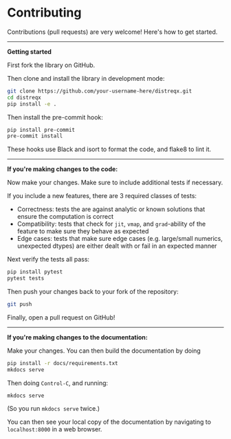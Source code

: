 # Contributing

Contributions (pull requests) are very welcome! Here's how to get started.

---

**Getting started**

First fork the library on GitHub.

Then clone and install the library in development mode:

```bash
git clone https://github.com/your-username-here/distreqx.git
cd distreqx
pip install -e .
```

Then install the pre-commit hook:

```bash
pip install pre-commit
pre-commit install
```

These hooks use Black and isort to format the code, and flake8 to lint it.

---

**If you're making changes to the code:**

Now make your changes. Make sure to include additional tests if necessary.

If you include a new features, there are 3 required classes of tests:
- Correctness: tests the are against analytic or known solutions that ensure the computation is correct
- Compatibility: tests that check for `jit`, `vmap`, and `grad`-ability of the feature to make sure they behave as expected
- Edge cases: tests that make sure edge cases (e.g. large/small numerics, unexpected dtypes) are either dealt with or fail in an expected manner

Next verify the tests all pass:

```bash
pip install pytest
pytest tests
```

Then push your changes back to your fork of the repository:

```bash
git push
```

Finally, open a pull request on GitHub!

---

**If you're making changes to the documentation:**

Make your changes. You can then build the documentation by doing

```bash
pip install -r docs/requirements.txt
mkdocs serve
```
Then doing `Control-C`, and running:
```
mkdocs serve
```
(So you run `mkdocs serve` twice.)

You can then see your local copy of the documentation by navigating to `localhost:8000` in a web browser.